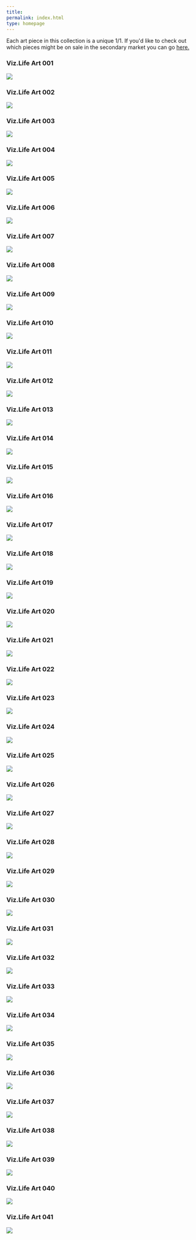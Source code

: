 ```yaml
---
title: 
permalink: index.html
type: homepage
---
```


Each art piece in this collection is a unique 1/1.  If you'd like to check out which pieces might be on sale in the secondary market you can go [here.](https://www.jpg.store/collection/vizlifeartcollection) 

### Viz.Life Art 001 
![](/images/art-collection/1-edited.jpg)

### Viz.Life Art 002 
![](/images/art-collection/2.jpg) 

### Viz.Life Art 003 
![](/images/art-collection/3.jpg) 

### Viz.Life Art 004 
![](/images/art-collection/4.jpg) 

### Viz.Life Art 005 
![](/images/art-collection/5.jpg) 

### Viz.Life Art 006 
![](/images/art-collection/6.jpg) 

### Viz.Life Art 007 
![](/images/art-collection/7.jpg) 

### Viz.Life Art 008 
![](/images/art-collection/8.jpg) 

### Viz.Life Art 009 
![](/images/art-collection/9.jpg) 

### Viz.Life Art 010 
![](/images/art-collection/10.jpg) 

### Viz.Life Art 011 
![](/images/art-collection/11.jpg) 

### Viz.Life Art 012 
![](/images/art-collection/12.jpg) 

### Viz.Life Art 013 
![](/images/art-collection/13.jpg) 

### Viz.Life Art 014 
![](/images/art-collection/14.jpg) 

### Viz.Life Art 015 
![](/images/art-collection/15.jpg) 

### Viz.Life Art 016 
![](/images/art-collection/16.jpg) 

### Viz.Life Art 017 
![](/images/art-collection/17.jpg) 

### Viz.Life Art 018 
![](/images/art-collection/18.jpg) 

### Viz.Life Art 019 
![](/images/art-collection/19.jpg) 

### Viz.Life Art 020 
![](/images/art-collection/20.jpg) 

### Viz.Life Art 021 
![](/images/art-collection/21.jpg) 

### Viz.Life Art 022 
![](/images/art-collection/22.jpg) 

### Viz.Life Art 023 
![](/images/art-collection/23.jpg) 

### Viz.Life Art 024 
![](/images/art-collection/24.jpg) 

### Viz.Life Art 025 
![](/images/art-collection/25.jpg) 

### Viz.Life Art 026 
![](/images/art-collection/26.jpg) 

### Viz.Life Art 027 
![](/images/art-collection/27.jpg) 

### Viz.Life Art 028 
![](/images/art-collection/28.jpg) 

### Viz.Life Art 029 
![](/images/art-collection/29.jpg) 

### Viz.Life Art 030 
![](/images/art-collection/30.jpg) 

### Viz.Life Art 031 
![](/images/art-collection/31.jpg) 

### Viz.Life Art 032 
![](/images/art-collection/32.jpg) 

### Viz.Life Art 033 
![](/images/art-collection/33.jpg) 

### Viz.Life Art 034 
![](/images/art-collection/34.jpg) 

### Viz.Life Art 035 
![](/images/art-collection/35.jpg) 

### Viz.Life Art 036 
![](/images/art-collection/36.jpg) 

### Viz.Life Art 037 
![](/images/art-collection/37.jpg) 

### Viz.Life Art 038 
![](/images/art-collection/38.jpg) 

### Viz.Life Art 039 
![](/images/art-collection/39.jpg) 

### Viz.Life Art 040 
![](/images/art-collection/40.jpg) 

### Viz.Life Art 041 
![](/images/art-collection/41.jpg) 
